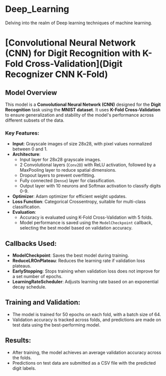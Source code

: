 # Deep_Learning
Delving into the realm of Deep learning techniques of machine learning.

# [Convolutional Neural Network (CNN) for Digit Recognition with K-Fold Cross-Validation](Digit Recognizer CNN K-Fold)

## Model Overview
This model is a **Convolutional Neural Network (CNN)** designed for the **Digit Recognition** task using the **MNIST dataset**. It uses **K-Fold Cross-Validation** to ensure generalization and stability of the model's performance across different subsets of the data.

### Key Features:
- **Input**: Grayscale images of size 28x28, with pixel values normalized between 0 and 1.
- **Architecture**:
  - Input layer for 28x28 grayscale images.
  - 2 Convolutional layers (`Conv2D`) with ReLU activation, followed by a MaxPooling layer to reduce spatial dimensions.
  - Dropout layers to prevent overfitting.
  - Fully connected (`Dense`) layer for classification.
  - Output layer with 10 neurons and Softmax activation to classify digits 0-9.
- **Optimizer**: Adam optimizer for efficient weight updates.
- **Loss Function**: Categorical Crossentropy, suitable for multi-class classification.
- **Evaluation**: 
  - Accuracy is evaluated using K-Fold Cross-Validation with 5 folds.
  - Model performance is saved using the `ModelCheckpoint` callback, selecting the best model based on validation accuracy.

## Callbacks Used:
- **ModelCheckpoint**: Saves the best model during training.
- **ReduceLROnPlateau**: Reduces the learning rate if validation loss plateaus.
- **EarlyStopping**: Stops training when validation loss does not improve for a set number of epochs.
- **LearningRateScheduler**: Adjusts learning rate based on an exponential decay schedule.

## Training and Validation:
- The model is trained for 50 epochs on each fold, with a batch size of 64.
- Validation accuracy is tracked across folds, and predictions are made on test data using the best-performing model.

## Results:
- After training, the model achieves an average validation accuracy across the folds.
- Predictions on test data are submitted as a CSV file with the predicted digit labels.
